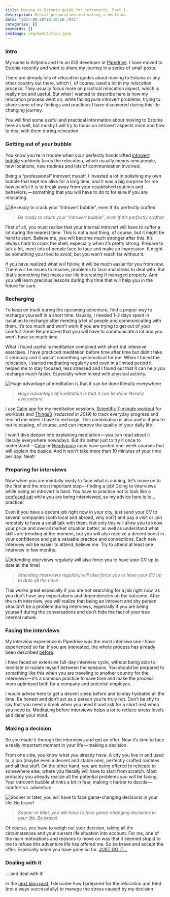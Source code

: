 ```yaml
---
title: Moving to Estonia guide for introverts. Part 1.
description: Mental preparation and making a decision
date: "2017-08-20T10:16:50.794Z"
categories: []
keywords: []
seoImage: img/meditation.jpeg
---
```


### **Intro**

My name is Artjoms and I’m an iOS developer at [Pipedrive](https://www.pipedrive.com/en/jobs). I have moved to Estonia recently and want to share my journey in a series of small posts.

There are already lots of relocation guides about moving to Estonia or any other country out there, which I, of course, used a lot in my relocation process. They usually focus more on practical relocation aspect, which is really nice and useful. But what I wanted to describe here is how my relocation process went on, while facing pure introvert problems, trying to share some of my findings and practices I have discovered during this life changing journey.

You will find some useful and practical information about moving to Estonia here as well, but mostly I will try to focus on introvert aspects more and how to deal with them during relocation.

### Getting out of your bubble

You know you’re in trouble when your perfectly handcrafted [introvert bubble](http://www.huffingtonpost.com/2014/10/16/understanding-introverts-_n_5989656.html) suddenly faces the relocation, which usually means new people, new locations, new routines and lots of communication involved.

Being a “professional” introvert myself, I invested a lot in polishing my own bubble that kept me alive for a long time, and it was a big surprise for me how painful it is to break away from your established routines and behaviors, — something that you will have to do to for sure if you are relocating.

![Be ready to crack your “introvert bubble”, even if it’s perfectly crafted](img/bubble.jpeg)

> _Be ready to crack your “introvert bubble”, even if it’s perfectly crafted_

First of all, you must realize that your internal introvert will have to suffer a lot during the nearest time. This is not a bad thing, of course, but it might be hard to start. Believe me, you will become much stronger after this. It’s always hard to crack the shell, especially when it’s pretty strong. Prepare to talk a lot, meet lots of people face to face and make an impression. It might be something you tried to avoid, but you won’t reach far without it.

If you have realized what will follow, it will be much easier for you from now. There will be issues to resolve, problems to face and stress to deal with. But that’s something that makes our life interesting if managed properly. And you will learn precious lessons during this time that will help you in the future for sure.

### Recharging

To keep on track during the upcoming adventure, find a proper way to recharge yourself in a short time. Usually, I needed 1–2 days spent in isolation to recharge after meeting a lot of people and communicating with them. It’s too much and won’t work if you are trying to get out of your comfort zone! Be prepared that you will have to communicate a lot and you won’t have so much time.

What I found useful is meditation combined with short but intensive exercises. I have practiced meditation before time after time but didn’t take it seriously and it wasn’t something systematical for me. When I faced the relocation, I started meditating regularly and even in a limited period it helped me to stay focused, less stressed and I found out that it can help you recharge much faster. Especially when mixed with physical activity.

![Huge advantage of meditation is that it can be done literally everywhere](img/meditation.jpeg)

> _Huge advantage of meditation is that it can be done literally everywhere_

I use [Calm](https://itunes.apple.com/us/app/calm-meditation-to-relax-focus-sleep-better/id571800810?mt=8) app for my meditation sessions, [Scientific 7-minute workout](https://well.blogs.nytimes.com/projects/workouts/) for workouts and [Things3](https://culturedcode.com/things/) (_redacted in 2019_) to track everyday progress and remind me when I have to recharge. This combination is also useful if you’re not relocating, of course, and can improve the quality of your daily life.

I won’t dive deeper into explaining meditation — you can read about it literally everywhere nowadays. But it’s better just to try it once to understand — [Calm](https://itunes.apple.com/us/app/calm-meditation-to-relax-focus-sleep-better/id571800810?mt=8) or [Headspace](https://itunes.apple.com/us/app/headspace-guided-meditation/id493145008?mt=8) apps have guided one-week courses that will explain the basics. And it won’t take more than 10 minutes of your time per day. Neat!

### Preparing for interviews

Now when you are mentally ready to face what is coming, let’s move on to the first and the most important step — finding a job! Going to interviews while being an introvert is hard. You have to practice not to look like a [confused cat](http://gph.is/18XyBkW) while you are being interviewed, so my advice here is to… practice!

Even if you have a decent job right now in your city, just send your CV to several companies (both local and abroad, why not?) and pay a visit or join remotely to have a small talk with them. Not only this will allow you to know your price and overall market situation better, as well as understand what skills are trending at the moment, but you will also receive a decent boost in your confidence and get a valuable practice and connections. Each new interview will be easier to attend, believe me. Try to attend at least one interview in few months.

![Attending interviews regularly will also force you to have your CV up to date all the time!](img/interview.jpeg)

> _Attending interviews regularly will also force you to have your CV up to date all the time!_

This works great especially if you are not searching for a job right now, as you don’t have any expectations and dependencies on the outcome. After the n-th interview, you will realize that being an introvert and shy person shouldn’t be a problem during interviews, especially if you are being yourself during the conversations and don’t hide the fact of your true internal nature.

### Facing the interviews

My interview experience in Pipedrive was the most intensive one I have experienced so far. If you are interested, the whole process has already been described [before](https://medium.com/@cvbk/how-i-got-my-brilliant-new-job-2e8c4ffb3f76).

I have faced an extensive full-day interview cycle, without being able to meditate or isolate myself between the sessions. You should be prepared to something like this when you are traveling to another country for the interviews — it’s a common practice to save time and make the process more optimised both for a company and potential employee.

I would advise here to get a decent sleep before and to stay hydrated all the time. Be honest and don’t act as a person you’re truly not. Don’t be shy to say that you need a break when you need it and ask for a short rest when you need to. Meditating before interviews helps a lot to reduce stress levels and clear your mind.

### Making a decision

So you made it through the interviews and got an offer. Now it’s time to face a really important moment in your life — making a decision.

From one side, you know what you already have. A city you live in and used to, a job (maybe even a decent and stable one), perfectly crafted routines and all that stuff. On the other hand, you are being offered to relocate to somewhere else, where you literally will have to start from scratch. Most probably you already realize all the potential problems you will be facing. Your introvert bubble shrinks a bit in fear, making it harder to decide — comfort vs. adventure.

![Sooner or later, you will have to face game-changing decisions in your life. Be brave!](img/choice.jpeg)

> _Sooner or later, you will have to face game-changing decisions in your life. Be brave!_

Of course, you have to weigh out your decision, taking all the circumstances and your current life situation into account. For me, one of the main motivations and reasons to move on was that it seemed stupid to me to refuse this adventure life has offered me. So be brave and accept the offer. Especially when you have gone so far. [JUST DO IT...](https://www.youtube.com/watch?v=ZXsQAXx_ao0)

### Dealing with it

… and deal with it!

In the [next blog post](/moving-to-estonia-for-introverts-2), I describe how I prepared for the relocation and tried (not always successfully) to manage the stress caused by my decision.
